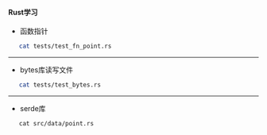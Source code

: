 #### Rust学习

- 函数指针
```bash
   cat tests/test_fn_point.rs
```
---
- bytes库读写文件
```bash
   cat tests/test_bytes.rs
```
---
- serde库
```
   cat src/data/point.rs
```

